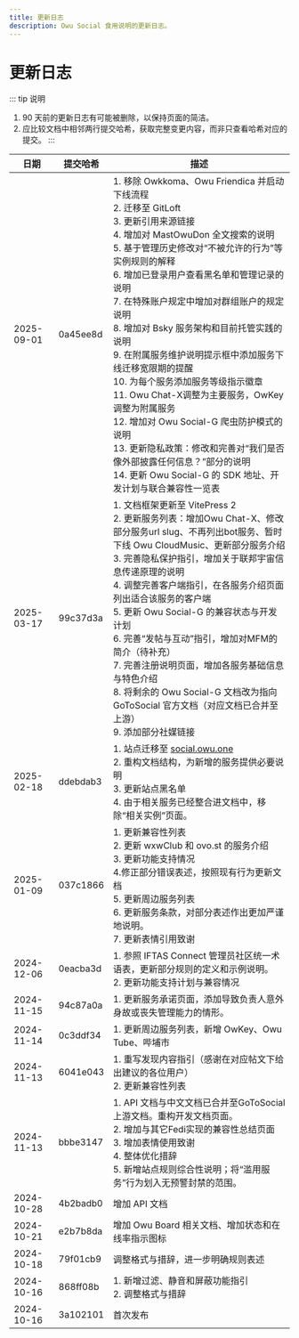 ```yaml
---
title: 更新日志
description: Owu Social 食用说明的更新日志。
---
```


# 更新日志

::: tip 说明
1. 90 天前的更新日志有可能被删除，以保持页面的简洁。
2. 应比较文档中相邻两行提交哈希，获取完整变更内容，而非只查看哈希对应的提交。
:::

| 日期 | 提交哈希 | 描述 |
| ---- | -------- | ---- |
| 2025-09-01 | 0a45ee8d | 1. 移除 Owkkoma、Owu Friendica 并启动下线流程<br/>2. 迁移至 GitLoft<br/>3. 更新引用来源链接<br/>4. 增加对 MastOwuDon 全文搜索的说明<br/>5. 基于管理历史修改对“不被允许的行为”等实例规则的解释<br/>6. 增加已登录用户查看黑名单和管理记录的说明<br/>7. 在特殊账户规定中增加对群组账户的规定说明<br/>8. 增加对 Bsky 服务架构和目前托管实践的说明<br/>9. 在附属服务维护说明提示框中添加服务下线迁移宽限期的提醒<br/>10. 为每个服务添加服务等级指示徽章<br/>11. Owu Chat-X调整为主要服务，OwKey调整为附属服务<br/>12. 增加对 Owu Social-G 爬虫防护模式的说明<br/>13. 更新隐私政策：修改和完善对“我们是否像外部披露任何信息？”部分的说明<br/>14. 更新 Owu Social-G 的 SDK 地址、开发计划与联合兼容性一览表 |
| 2025-03-17 | 99c37d3a | 1. 文档框架更新至 VitePress 2<br/>2. 更新服务列表：增加Owu Chat-X、修改部分服务url slug、不再列出bot服务、暂时下线 Owu CloudMusic、更新部分服务介绍<br/>3. 完善隐私保护指引，增加关于联邦宇宙信息传递原理的说明<br/>4. 调整完善客户端指引，在各服务介绍页面列出适合该服务的客户端<br/>5. 更新 Owu Social-G 的兼容状态与开发计划<br/>6. 完善“发帖与互动”指引，增加对MFM的简介（待补充）<br/>7. 完善注册说明页面，增加各服务基础信息与特色介绍<br/>8. 将剩余的 Owu Social-G 文档改为指向 GoToSocial 官方文档（对应文档已合并至上游）<br/>9. 添加部分社媒链接 |
| 2025-02-18 | ddebdab3 | 1. 站点迁移至 [social.owu.one](https://social.owu.one)<br/>2. 重构文档结构，为新增的服务提供必要说明<br/>3. 更新站点黑名单<br/>4. 由于相关服务已经整合进文档中，移除“相关实例”页面。 |
| 2025-01-09 | 037c1866 | 1. 更新兼容性列表<br/>2. 更新 wxwClub 和 ovo.st 的服务介绍<br/>3. 更新功能支持情况<br/>4.修正部分错误表述，按照现有行为更新文档<br/>5. 更新周边服务列表<br/>6. 更新服务条款，对部分表述作出更加严谨地说明。<br/>7. 更新表情引用致谢 | 
| 2024-12-06 | 0eacba3d | 1. 参照 IFTAS Connect 管理员社区统一术语表，更新部分规则的定义和示例说明。<br/>2. 更新功能支持计划与兼容情况 |
| 2024-11-15 | 94c87a0a | 1. 更新服务承诺页面，添加导致负责人意外身故或丧失管理能力的情形。 |
| 2024-11-14 | 0c3ddf34 | 1. 更新周边服务列表，新增 OwKey、Owu Tube、哔埔市 |
| 2024-11-13 | 6041e043 | 1. 重写发现内容指引（感谢在对应帖文下给出建议的各位用户）<br/>2. 更新兼容性列表 |
| 2024-11-13 | bbbe3147 | 1. API 文档与中文文档已合并至GoToSocial上游文档。重构开发文档页面。<br/>2. 增加与其它Fedi实现的兼容性总结页面<br/>3. 增加表情使用致谢<br/>4. 整体优化措辞<br/>5. 新增站点规则综合性说明；将“滥用服务”行为划入无预警封禁的范围。 |
| 2024-10-28 | 4b2badb0 | 增加 API 文档 |
| 2024-10-21 | e2b7b8da | 增加 Owu Board 相关文档、增加状态和在线率指示图标 |
| 2024-10-18 | 79f01cb9 | 调整格式与措辞，进一步明确规则表述 |
| 2024-10-16 | 868ff08b | 1. 新增过滤、静音和屏蔽功能指引<br/>2. 调整格式与措辞 |
| 2024-10-16 | 3a102101 | 首次发布 |
